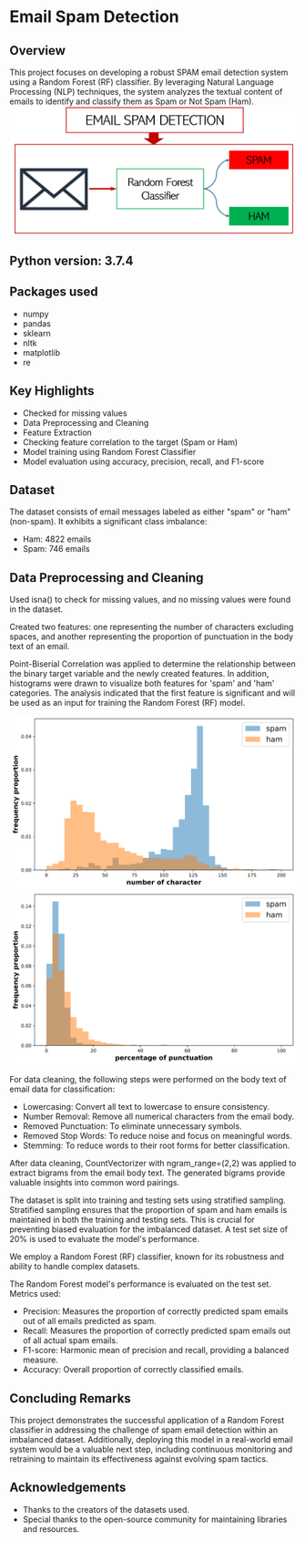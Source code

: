 # Email Spam Detection
## Overview
This project focuses on developing a robust SPAM email detection system using a Random Forest (RF) classifier. By leveraging Natural Language Processing (NLP) techniques, the system analyzes the textual content of emails to identify and classify them as Spam or Not Spam (Ham).
![image alt](https://github.com/adeyie/Email-Spam-Detection/blob/4ac767a78cb37040241a5a437becd4598a43adec/Email%20SPAM.PNG)

## Python version: 3.7.4
## Packages used
* numpy
* pandas
* sklearn
* nltk
* matplotlib
* re

## Key Highlights
* Checked for missing values
* Data Preprocessing and Cleaning
* Feature Extraction
* Checking feature correlation to the target (Spam or Ham)
* Model training using Random Forest Classifier
* Model evaluation using accuracy, precision, recall, and F1-score


## Dataset
The dataset consists of email messages labeled as either "spam" or "ham" (non-spam). It exhibits a significant class imbalance:
* Ham: 4822 emails
* Spam: 746 emails

## Data Preprocessing and Cleaning
Used isna() to check for missing values, and no missing values were found in the dataset.

Created two features: one representing the number of characters excluding spaces, and another representing the proportion of punctuation in the body text of an email.

Point-Biserial Correlation was applied to determine the relationship between the binary target variable and the newly created features. In addition, histograms were drawn to visualize both features for 'spam' and 'ham' categories. The analysis indicated that the first feature is significant and will be used as an input for training the Random Forest (RF) model.

![image alt](https://github.com/adeyie/Email-Spam-Detection/blob/b6119bb3010486fe20cc763a7f248070d3aeaa22/word_count.png)
![image alt](https://github.com/adeyie/Email-Spam-Detection/blob/28d77c73cefa444a7b10090652f0d79b37cc144a/punc_prop.png)

For data cleaning, the following steps were performed on the body text of email data for classification:

- Lowercasing: Convert all text to lowercase to ensure consistency.
- Number Removal: Remove all numerical characters from the email body.
- Removed Punctuation: To eliminate unnecessary symbols.
- Removed Stop Words: To reduce noise and focus on meaningful words.
- Stemming: To reduce words to their root forms for better classification.

After data cleaning, CountVectorizer with ngram_range=(2,2) was applied to extract bigrams from the email body text. The generated bigrams provide valuable insights into common word pairings.

The dataset is split into training and testing sets using stratified sampling. Stratified sampling ensures that the proportion of spam and ham emails is maintained in both the training and testing sets. This is crucial for preventing biased evaluation for the imbalanced dataset. A test set size of 20% is used to evaluate the model's performance.

We employ a Random Forest (RF) classifier, known for its robustness and ability to handle complex datasets. 

The Random Forest model's performance is evaluated on the test set. Metrics used: 
* Precision: Measures the proportion of correctly predicted spam emails out of all emails predicted as spam. 
* Recall: Measures the proportion of correctly predicted spam emails out of all actual spam emails. 
* F1-score: Harmonic mean of precision and recall, providing a balanced measure. 
* Accuracy: Overall proportion of correctly classified emails.

## Concluding Remarks
This project demonstrates the successful application of a Random Forest classifier in addressing the challenge of spam email detection within an imbalanced dataset. Additionally, deploying this model in a real-world email system would be a valuable next step, including continuous monitoring and retraining to maintain its effectiveness against evolving spam tactics.

## Acknowledgements
* Thanks to the creators of the datasets used.
* Special thanks to the open-source community for maintaining libraries and resources.


